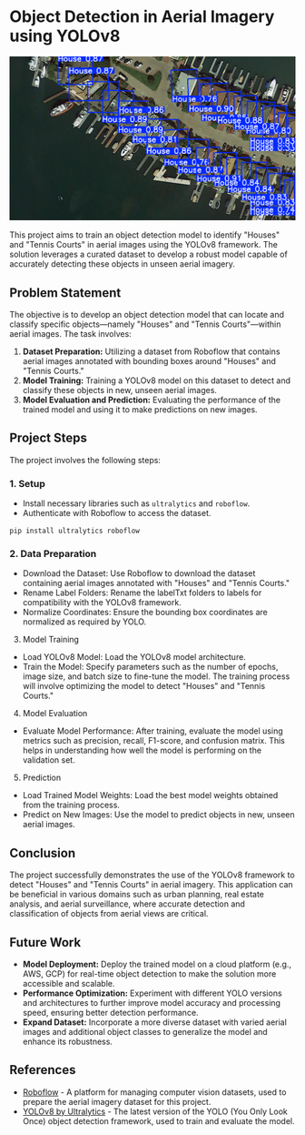 # Object Detection in Aerial Imagery using YOLOv8
![Img](Images/House.png)


This project aims to train an object detection model to identify "Houses" and "Tennis Courts" in aerial images using the YOLOv8 framework. The solution leverages a curated dataset to develop a robust model capable of accurately detecting these objects in unseen aerial imagery.

## Problem Statement

The objective is to develop an object detection model that can locate and classify specific objects—namely "Houses" and "Tennis Courts"—within aerial images. The task involves:

1. **Dataset Preparation:** Utilizing a dataset from Roboflow that contains aerial images annotated with bounding boxes around "Houses" and "Tennis Courts."
2. **Model Training:** Training a YOLOv8 model on this dataset to detect and classify these objects in new, unseen aerial images.
3. **Model Evaluation and Prediction:** Evaluating the performance of the trained model and using it to make predictions on new images.

## Project Steps

The project involves the following steps:

### 1. Setup

- Install necessary libraries such as `ultralytics` and `roboflow`.
- Authenticate with Roboflow to access the dataset.

```
pip install ultralytics roboflow
````
### 2. Data Preparation
- Download the Dataset: Use Roboflow to download the dataset containing aerial images annotated with "Houses" and "Tennis Courts."
- Rename Label Folders: Rename the labelTxt folders to labels for compatibility with the YOLOv8 framework.
- Normalize Coordinates: Ensure the bounding box coordinates are normalized as required by YOLO.

3. Model Training
- Load YOLOv8 Model: Load the YOLOv8 model architecture.
- Train the Model: Specify parameters such as the number of epochs, image size, and batch size to fine-tune the model. The training process will involve optimizing the model to detect "Houses" and "Tennis Courts."

4. Model Evaluation
- Evaluate Model Performance: After training, evaluate the model using metrics such as precision, recall, F1-score, and confusion matrix. This helps in understanding how well the model is performing on the validation set.

5. Prediction
- Load Trained Model Weights: Load the best model weights obtained from the training process.
- Predict on New Images: Use the model to predict objects in new, unseen aerial images.

## Conclusion

The project successfully demonstrates the use of the YOLOv8 framework to detect "Houses" and "Tennis Courts" in aerial imagery. This application can be beneficial in various domains such as urban planning, real estate analysis, and aerial surveillance, where accurate detection and classification of objects from aerial views are critical.

## Future Work

- **Model Deployment:** Deploy the trained model on a cloud platform (e.g., AWS, GCP) for real-time object detection to make the solution more accessible and scalable.
- **Performance Optimization:** Experiment with different YOLO versions and architectures to further improve model accuracy and processing speed, ensuring better detection performance.
- **Expand Dataset:** Incorporate a more diverse dataset with varied aerial images and additional object classes to generalize the model and enhance its robustness.

## References

- [Roboflow](https://roboflow.com) - A platform for managing computer vision datasets, used to prepare the aerial imagery dataset for this project.
- [YOLOv8 by Ultralytics](https://github.com/ultralytics/ultralytics) - The latest version of the YOLO (You Only Look Once) object detection framework, used to train and evaluate the model.
